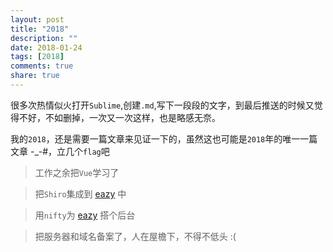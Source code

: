 ```yaml
---
layout: post
title: "2018"
description: ""
date: 2018-01-24
tags: [2018]
comments: true
share: true
---
```


很多次热情似火打开`Sublime`,创建`.md`,写下一段段的文字，到最后推送的时候又觉得不好，不如删掉，一次又一次这样，也是略感无奈。

我的`2018`，还是需要一篇文章来见证一下的，虽然这也可能是`2018`年的唯一一篇文章 -_-#，立几个`flag`吧

> 工作之余把`Vue`学习了

> 把`Shiro`集成到 [eazy](https://github.com/lyusantu) 中

> 用`nifty`为 [eazy](https://github.com/lyusantu) 搭个后台

> 把服务器和域名备案了，人在屋檐下，不得不低头 :(